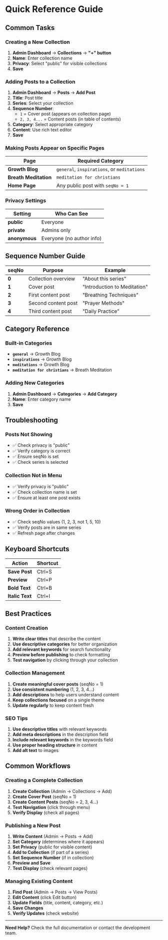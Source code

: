 # Quick Reference Guide

## Common Tasks

### Creating a New Collection

1. **Admin Dashboard** → **Collections** → **"+" button**
2. **Name**: Enter collection name
3. **Privacy**: Select "public" for visible collections
4. **Save**

### Adding Posts to a Collection

1. **Admin Dashboard** → **Posts** → **Add Post**
2. **Title**: Post title
3. **Series**: Select your collection
4. **Sequence Number**: 
   - `1` = Cover post (appears on collection page)
   - `2, 3, 4...` = Content posts (in table of contents)
5. **Category**: Select appropriate category
6. **Content**: Use rich text editor
7. **Save**

### Making Posts Appear on Specific Pages

| Page | Required Category |
|------|------------------|
| **Growth Blog** | `general`, `inspirations`, or `meditations` |
| **Breath Meditation** | `meditation for christians` |
| **Home Page** | Any public post with `seqNo = 1` |

### Privacy Settings

| Setting | Who Can See |
|---------|-------------|
| **public** | Everyone |
| **private** | Admins only |
| **anonymous** | Everyone (no author info) |

## Sequence Number Guide

| seqNo | Purpose | Example |
|-------|---------|---------|
| **0** | Collection overview | "About this series" |
| **1** | Cover post | "Introduction to Meditation" |
| **2** | First content post | "Breathing Techniques" |
| **3** | Second content post | "Prayer Methods" |
| **4** | Third content post | "Daily Practice" |

## Category Reference

### Built-in Categories

- **`general`** → Growth Blog
- **`inspirations`** → Growth Blog  
- **`meditations`** → Growth Blog
- **`meditation for christians`** → Breath Meditation

### Adding New Categories

1. **Admin Dashboard** → **Categories** → **Add Category**
2. **Name**: Enter category name
3. **Save**

## Troubleshooting

### Posts Not Showing

- ✅ Check privacy is "public"
- ✅ Verify category is correct
- ✅ Ensure seqNo is set
- ✅ Check series is selected

### Collection Not in Menu

- ✅ Verify privacy is "public"
- ✅ Check collection name is set
- ✅ Ensure at least one post exists

### Wrong Order in Collection

- ✅ Check seqNo values (1, 2, 3, not 1, 5, 10)
- ✅ Verify posts are in same series
- ✅ Refresh page after changes

## Keyboard Shortcuts

| Action | Shortcut |
|--------|----------|
| **Save Post** | Ctrl+S |
| **Preview** | Ctrl+P |
| **Bold Text** | Ctrl+B |
| **Italic Text** | Ctrl+I |

## Best Practices

### Content Creation

1. **Write clear titles** that describe the content
2. **Use descriptive categories** for better organization
3. **Add relevant keywords** for search functionality
4. **Preview before publishing** to check formatting
5. **Test navigation** by clicking through your collection

### Collection Management

1. **Create meaningful cover posts** (seqNo = 1)
2. **Use consistent numbering** (1, 2, 3, 4...)
3. **Add descriptions** to help users understand content
4. **Keep collections focused** on a single theme
5. **Update regularly** to keep content fresh

### SEO Tips

1. **Use descriptive titles** with relevant keywords
2. **Add meta descriptions** in the description field
3. **Include relevant keywords** in the keywords field
4. **Use proper heading structure** in content
5. **Add alt text** to images

## Common Workflows

### Creating a Complete Collection

1. **Create Collection** (Admin → Collections → Add)
2. **Create Cover Post** (seqNo = 1)
3. **Create Content Posts** (seqNo = 2, 3, 4...)
4. **Test Navigation** (click through menu)
5. **Verify Display** (check all pages)

### Publishing a New Post

1. **Write Content** (Admin → Posts → Add)
2. **Set Category** (determines where it appears)
3. **Set Privacy** (public for visible content)
4. **Add to Collection** (if part of a series)
5. **Set Sequence Number** (if in collection)
6. **Preview and Save**
7. **Test Display** (check relevant pages)

### Managing Existing Content

1. **Find Post** (Admin → Posts → View Posts)
2. **Edit Content** (click Edit button)
3. **Update Fields** (title, content, category, etc.)
4. **Save Changes**
5. **Verify Updates** (check website)

---

**Need Help?** Check the full documentation or contact the development team. 
